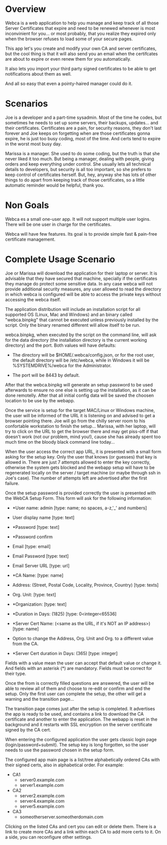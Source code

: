 Overview
========

Webca is a web application to help you manage and keep track of all those Server Certificates that expire and need to be renewed whenever is most inconvinient for you... or most probably, that you realize they expired only when the browser refuses to load some of your secure pages.

This app let's you create and modify your own CA and server certificates, but the cool thing is that it will also send you an email when the certifcates are about to expire or even renew them for you automatically.

It also lets you import your third party signed certificates to be able to get notifications about them as well.

And all so easy that even a pointy-haired manager could do it.


Scenarios
=========

Joe is a developer and a part-time sysadmin. Most of the time he codes, but sometimes he needs to set up some servers, their backups, updates... and their certificates. Certificates are a pain, for security reasons, they don't last forever and Joe keeps on forgetting when are those certificates gonna expire, he is just too busy coding, most of the time. And certs tend to expire in the worst most busy day.

Marissa is a manager. She used to do some coding, but the truth is that she never liked it too much. But being a manager, dealing with people, giving orders and keep everything under control. She usually lets all technical details to developers, but security is all too important, so she prefers to keep control of certificates herself.
But, hey, anyway she has lots of other things to do apart from keeping track of those certificates, so a little automatic reminder would be helpful, thank you.


Non Goals
=========

Webca es a small one-user app. It will not support multiple user logins. There will be one user in charge for the certificates.

Webca will have few features. Its goal is to provide simple fast & pain-free certificate management.


Complete Usage Scenario
=======================

Joe or Marissa will download the application for their laptop or server. It is advisable that they have secured that machine, specially if the certificates they manage do protect some sensitive data. In any case webca will not provide additional security measures, any user allowed to read the directory in which webca is configured will be able to access the private keys without accessing the webca itself.

The application distribution will include an installation script for all supported OS (Linux, Mac and Windows) and an binary called "webca.binpkg" that cannot be executed unless previously installed by the script. Only the binary renamed different will allow itself to be run.

webca.binpkg, when executed by the script on the command line, will ask for the data directory (the installation directory is the current working directory) and the port. Both values will have defaults:

- The directory will be $HOME/.webca/config.json, or for the root user, the default directory will be /etc/webca, while in Windows it will be %SYSTEMDRIVE%/webca for the Administrator.

- The port will be 8443 by default.

After that the webca.binpkg will generate an setup password to be used afterwards to ensure no one else is setting up the installation, as it can be done remotelly. After that all initial config data will be saved the choosen location to be use by the webapp.

Once the service is setup for the target MAC/Linux or Windows machine, the user will be informed of the URL it is listening on and advised to get a browser pointing there. Joe will go from the chilly server room to his confortable workstation to finish the setup... Marissa, with her laptop, will try to click on the URL to get the browser there and may get piss-off if that doesn't work (not our problem, mind you!), cause she has already spent too much time on the bloody black command line today...

When the user access the correct app URL, it is presented with a small form asking for the setup key. Only the user that knows (or guesses) that key is allowed in. There are just 7 attempts allowed to enter the key correctly, otherwise the system gets blocked and the webapp setup will have to be regenerated locally on the server / target machine (or maybe through ssh in Joe's case). The number of attempts left are advertised after the first failure.

Once the setup password is provided correctly the user is presented with the WebCA Setup Form. This form will ask for the following information:

- *User name: admin  [type: name; no spaces, a-z,'_' and numbers]
- User display name  [type: text]
- *Password          [type: text]
- *Password confirm

- Email              [type: email]
- Email Password     [type: text]
- Email Server URL   [type: url]

- *CA Name:          [type: name]
- Address: (Street, Postal Code, Locality, Province, Country)  [type: texts]
- Org. Unit:         [type: text]
- *Organization:	 [type: text]
- *Duration in Days: (1825)      [type: 0<integer<65536]

- *Server Cert Name: (<same as the URL, if it's NOT an IP address>)   [type: name]
- Option to change the Address, Org. Unit and Org. to a different value from the CA.
- *Server Cert duration in Days: (365)   [type: integer]

Fields with a value mean the user can accept that default value or change it. And fields with an asterisk (*) are mandatory. Fields must be correct for their type.

Once the from is correctly filled questions are answered, the user will be able to review all of them and choose to re-edit or confirm and end the setup. Only the first user can complete the setup, the other will get a warning and the transition page...

The transition page comes just after the setup is completed. It advertises the app is ready to be used, and contains a link to download the CA certificate and another to enter the application. The webapp is reset in the background and it restarts with SSL encryption on the server certificate signed by the CA cert.

When entering the configured application the user gets classic login page (login/password+submit). The setup key is long forgotten, so the user needs to use the password chosen in the setup form.

The configured app main page is a list/tree alphabetically ordered CAs with their signed certs, also in alphabetical order. For example:

- CA1
  - server0.example.com
  - server1.example.com
- CA2
  - server2.example.com
  - server4.example.com
  - server5.example.com
- CA3
  - someotherserver.someotherdomain.com

Clicking on the listed CAs and cert you can edit or delete them. There is a link to create more CAs and a link within each CA to add more certs to it. On a side, you can reconfigure other settings.




